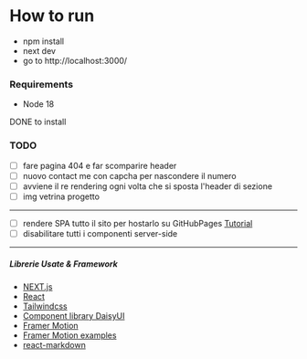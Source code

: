 # How to run

- npm install
- next dev
- go to http://localhost:3000/

### Requirements

- Node 18

DONE to install 

### TODO
- [ ] fare pagina 404 e far scomparire header
- [ ] nuovo contact me con capcha per nascondere il numero
- [ ] avviene il re rendering ogni volta che si sposta l'header di sezione
- [ ] img vetrina progetto 

---
- [ ] rendere SPA tutto il sito per hostarlo su GitHubPages [Tutorial](https://www.youtube.com/watch?v=mJuz45RXeXY)
- [ ] disabilitare tutti i componenti server-side

---
##### Librerie Usate & Framework
- [NEXT.js](https://nextjs.org/)
- [React](https://react.dev/)
- [Tailwindcss](https://tailwindcss.com/)
- [Component library DaisyUI](https://daisyui.com/)
- [Framer Motion](https://www.framer.com/motion/)
- [Framer Motion examples](https://framermotionexamples.com/)
- [react-markdown](https://remarkjs.github.io/react-markdown/)


